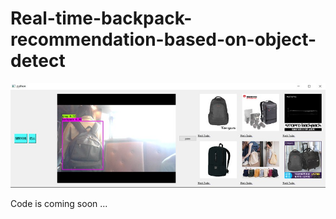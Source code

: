 # Real-time-backpack-recommendation-based-on-object-detect



<img src="https://github.com/gsdndeer/Real-time-backpack-recommendation-based-on-object-detect/blob/master/figures/GUI.jpg">

Code is coming soon ...
